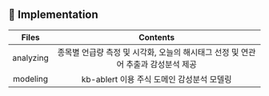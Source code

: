 ## 🔨 Implementation
| **Files** | **Contents** |
|:--------:|:--------:|
| analyzing | 종목별 언급량 측정 및 시각화, 오늘의 해시태그 선정 및 연관어 추출과 감성분석 제공 |
| modeling | kb-ablert 이용 주식 도메인 감성분석 모델링 |
